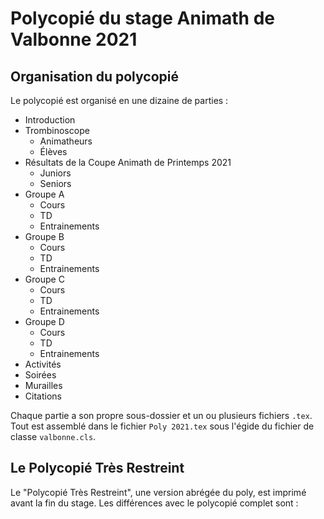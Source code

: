 # Polycopié du stage Animath de Valbonne 2021

## Organisation du polycopié

Le polycopié est organisé en une dizaine de parties :
* Introduction
* Trombinoscope
  - Animatheurs
  - Élèves
* Résultats de la Coupe Animath de Printemps 2021
  - Juniors
  - Seniors
* Groupe A
  - Cours
  - TD
  - Entrainements
* Groupe B
  - Cours
  - TD
  - Entrainements
* Groupe C
  - Cours
  - TD
  - Entrainements
* Groupe D
  - Cours
  - TD
  - Entrainements
* Activités
* Soirées
* Murailles
* Citations

Chaque partie a son propre sous-dossier et un ou plusieurs fichiers `.tex`. Tout est assemblé dans le fichier `Poly 2021.tex` sous l'égide du fichier de classe `valbonne.cls`.

## Le Polycopié Très Restreint

Le "Polycopié Très Restreint", une version abrégée du poly, est imprimé avant la fin du stage. Les différences avec le polycopié complet sont :
